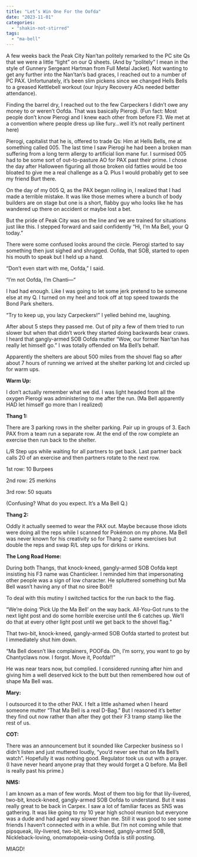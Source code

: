 ```yaml
---
title: "Let’s Win One For the Oofda"
date: "2023-11-01"
categories: 
  - "shakin-not-stirred"
tags: 
  - "ma-bell"
---
```


A few weeks back the Peak City Nan’tan politely remarked to the PC site Qs that we were a little “light” on our Q sheets. (And by “politely” I mean in the style of Gunnery Sergeant Hartman from Full Metal Jacket). Not wanting to get any further into the Nan’tan’s bad graces, I reached out to a number of PC PAX. Unfortunately, it’s been slim pickens since we changed Hells Bells to a greased Kettlebell workout (our Injury Recovery AOs needed better attendance).

Finding the barrel dry, I reached out to the few Carpeckers I didn’t owe any money to or weren’t Oofda. That was basically Pierogi. (Fun fact: Most people don’t know Pierogi and I knew each other from before F3. We met at a convention where people dress up like fury…well it’s not really pertinent here)

Pierogi, capitalist that he is, offered to trade Qs: Him at Hells Bells, me at something called 005. The last time I saw Pierogi he had been a broken man suffering from a long term allergy to artificial lion mane fur. I surmised 005 had to be some sort of out-to-pasture AO for PAX past their prime. I chose the day after Halloween figuring all those broken old fatties would be too bloated to give me a real challenge as a Q. Plus I would probably get to see my friend Burt there.

On the day of my 005 Q, as the PAX began rolling in, I realized that I had made a terrible mistake. It was like those memes where a bunch of body builders are on stage but one is a short, flabby guy who looks like he has wandered up there on accident or maybe lost a bet.

But the pride of Peak City was on the line and we are trained for situations just like this. I stepped forward and said confidently “Hi, I’m Ma Bell, your Q today.”

There were some confused looks around the circle. Pierogi started to say something then just sighed and shrugged. Oofda, that SOB, started to open his mouth to speak but I held up a hand.

“Don’t even start with me, Oofda,” I said.

“I’m not Oofda, I’m Chanti—“

I had had enough. Like I was going to let some jerk pretend to be someone else at my Q. I turned on my heel and took off at top speed towards the Bond Park shelters.

“Try to keep up, you lazy Carpeckers!” I yelled behind me, laughing.

After about 5 steps they passed me. Out of pity a few of them tried to run slower but when that didn’t work they started doing backwards bear craws. I heard that gangly-armed SOB Oofda mutter “Wow, our former Nan’tan has really let himself go.” I was totally offended on Ma Bell’s behalf.

Apparently the shelters are about 500 miles from the shovel flag so after about 7 hours of running we arrived at the shelter parking lot and circled up for warm ups.

**Warm Up:**

I don’t actually remember what we did. I was light headed from all the oxygen Pierogi was administering to me after the run. (Ma Bell apparently HAD let himself go more than I realized)

**Thang 1:**

There are 3 parking rows in the shelter parking. Pair up in groups of 3. Each PAX from a team run a separate row. At the end of the row complete an exercise then run back to the shelter.

L/R Step ups while waiting for all partners to get back. Last partner back calls 20 of an exercise and then partners rotate to the next row.

1st row: 10 Burpees

2nd row: 25 merkins

3rd row: 50 squats

(Confusing? What do you expect. It’s a Ma Bell Q.)

**Thang 2:**

Oddly it actually seemed to wear the PAX out. Maybe because those idiots were doing all the reps while I scanned for Pokémon on my phone. Ma Bell was never known for his creativity so for Thang 2: same exercises but double the reps and swap R/L step ups for dirkins or irkins.

**The Long Road Home:**

During both Thangs, that knock-kneed, gangly-armed SOB Oofda kept insisting his F3 name was Chanticleer. I reminded him that impersonating other people was a sign of low character. He spluttered something but Ma Bell wasn’t having any of that no siree Bob!!

To deal with this mutiny I switched tactics for the run back to the flag.

“We’re doing ‘Pick Up the Ma Bell’ on the way back. All-You-Got runs to the next light post and do some horrible exercise until the 6 catches up. We’ll do that at every other light post until we get back to the shovel flag.”

That two-bit, knock-kneed, gangly-armed SOB Oofda started to protest but I immediately shut him down.

“Ma Bell doesn’t like complainers, POOFda. Oh, I’m sorry, you want to go by Chantyclaws now. I forgot. Move it, Poofda!!”

He was near tears now, but complied. I considered running after him and giving him a well deserved kick to the butt but then remembered how out of shape Ma Bell was.

**Mary:**

I outsourced it to the other PAX. I felt a little ashamed when I heard someone mutter “That Ma Bell is a real D-Bag.” But I reasoned it’s better they find out now rather than after they got their F3 tramp stamp like the rest of us.

**COT:**

There was an announcement but it sounded like Carpecker business so I didn’t listen and just muttered loudly, “you’d never see that on Ma Bell’s watch”. Hopefully it was nothing good. Regulator took us out with a prayer. (I have never heard anyone pray that they would forget a Q before. Ma Bell is really past his prime.)

**NMS:**

I am known as a man of few words. Most of them too big for that lily-livered, two-bit, knock-kneed, gangly-armed SOB Oofda to understand. But it was really great to be back in Carpex. I saw a lot of familiar faces as SNS was gathering. It was like going to my 10 year high school reunion but everyone was a dude and had aged way slower than me. Still it was good to see some friends I haven’t connected with in a while. But I’m not coming while that pipsqueak, lily-livered, two-bit, knock-kneed, gangly-armed SOB, Nickleback-loving, onomatopoeia-using Oofda is still posting.

MIAGD!
